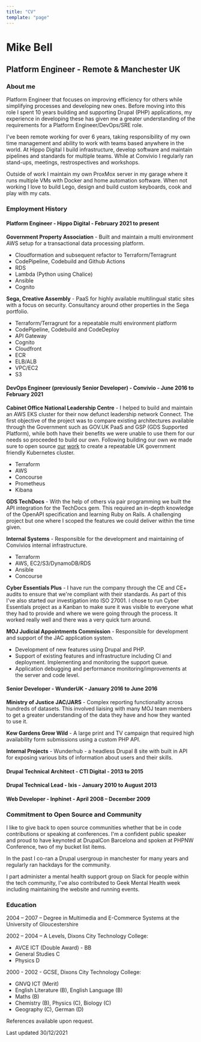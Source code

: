 ```yaml
---
title: "CV"
template: "page"
---
```


# Mike Bell
## Platform Engineer - Remote & Manchester UK

### About me

Platform Engineer that focuses on improving efficiency for others while simplifying processes and developing new ones. Before moving into this role I spent 10 years building and supporting Drupal (PHP) applications, my experience in developing these has given me a greater understanding of the requirements for a Platform Engineer/DevOps/SRE role.

I've been remote working for over 6 years, taking responsibility of my own time management and ability to work with teams based anywhere in the world. At Hippo Digital I build infrastructure, develop software and maintain pipelines and standards for multiple teams. While at Convivio I regularly ran stand-ups, meetings, restrospectives and workshops.

Outside of work I maintain my own ProxMox server in my garage where it runs multiple VMs with Docker and home automation software. When not working I love to build Lego, design and build custom keyboards, cook and play with my cats.

### Employment History

#### Platform Engineer - Hippo Digital - February 2021 to present

**Government Property Association** - Built and maintain a multi environment AWS setup for a transactional data processing platform.

* Cloudformation and subsequent refactor to Terraform/Terragrunt
* CodePipeline, Codebuild and Github Actions
* RDS
* Lambda (Python using Chalice)
* Ansible
* Cognito

**Sega, Creative Assembly** - PaaS for highly available multilingual static sites with a focus on security. Consultancy around other properties in the Sega portfolio.

* Terraform/Terragrunt for a repeatable multi environment platform
* CodePipeline, Codebuild and CodeDeploy
* API Gateway
* Cognito
* Cloudfront
* ECR
* ELB/ALB
* VPC/EC2
* S3

#### DevOps Engineer (previously Senior Developer) - Convivio - June 2016 to February 2021

**Cabinet Office National Leadership Centre** - I helped to build and maintain an AWS EKS cluster for their now defunct leadership network Connect. The first objective of the project was to compare existing architectures available through the Government such as GOV.UK PaaS and GSP (GDS Supported Platform), while both have their benefits we were unable to use them for our needs so proceeded to build our own. Following building our own we made sure to open source [our](https://github.com/cabinetoffice/national-leadership-centre-terragrunt) [work](https://github.com/cabinetoffice/national-leadership-centre-terraform) to create a repeatable UK government friendly Kubernetes cluster.

* Terraform
* AWS
* Concourse
* Prometheus
* Kibana

**GDS TechDocs** - With the help of others via pair programming we built the API integration for the TechDocs gem. This required an in-depth knowledge of the OpenAPI specification and learning Ruby on Rails. A challenging project but one where I scoped the features we could deliver within the time given.

**Internal Systems** - Responsible for the development and maintaining of Convivios internal infrastructure.

* Terraform
* AWS, EC2/S3/DynamoDB/RDS
* Ansible
* Concourse

**Cyber Essentials Plus** - I have run the company through the CE and CE+ audits to ensure that we're compliant with their standards. As part of this I've also started our investigation into ISO 27001. I chose to run Cyber Essentials project as a Kanban to make sure it was visible to everyone what they had to provide and where we were going through the process. It worked really well and there was a very quick turn around.

**MOJ Judicial Appointments Commission** - Responsible for development and support of the JAC application system.

* Development of new features using Drupal and PHP.
* Support of existing features and infrastructure including CI and deployment. Implementing and monitoring the support queue.
* Application debugging and performance monitoring/improvements at the server and code level.

#### Senior Developer - WunderUK - January 2016 to June 2016

**Ministry of Justice JAC/JARS** - Complex reporting functionality across hundreds of datasets. This involved liaising with many MOJ team members to get a greater understanding of the data they have and how they wanted to use it.

**Kew Gardens Grow Wild** - A large print and TV campaign that required high availability form submissions using a custom PHP API.

**Internal Projects** - Wunderhub - a headless Drupal 8 site with built in API for exposing various bits of information about users and their skills.

#### Drupal Technical Architect - CTI Digital - 2013 to 2015

#### Drupal Technical Lead - Ixis - January 2010 to August 2013

#### Web Developer - Inphinet - April 2008 – December 2009

### Commitment to Open Source and Community

I like to give back to open source communities whether that be in code contributions or speaking at conferences. I'm a confident public speaker and proud to have keynoted at DrupalCon Barcelona and spoken at PHPNW Conference, two of my bucket list items.

In the past I co-ran a Drupal usergroup in manchester for many years and regularly ran hackdays for the community.

I part administer a mental health support group on Slack for people within the tech community, I've also contributed to Geek Mental Health week including maintaining the website and running events.

### Education

2004 – 2007 – Degree in Multimedia and E-Commerce Systems at the University of Gloucestershire

2002 – 2004 – A Levels, Dixons City Technology College:

* AVCE ICT (Double Award) - BB
* General Studies C
* Physics D

2000 - 2002 - GCSE, Dixons City Technology College:

* GNVQ ICT (Merit)
* English Literature (B), English Language (B)
* Maths (B)
* Chemistry (B), Physics (C), Biology (C)
* Geography (C), German (D)

References available upon request.

Last updated 30/12/2021